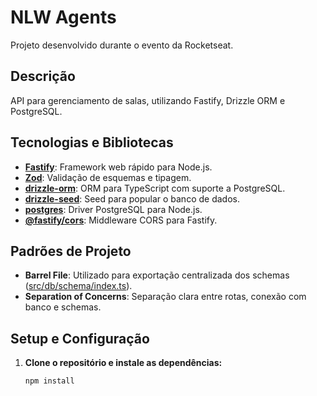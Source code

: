 # NLW Agents

Projeto desenvolvido durante o evento da Rocketseat.

## Descrição

API para gerenciamento de salas, utilizando Fastify, Drizzle ORM e PostgreSQL.

## Tecnologias e Bibliotecas

- **[Fastify](https://www.fastify.io/)**: Framework web rápido para Node.js.
- **[Zod](https://zod.dev/)**: Validação de esquemas e tipagem.
- **[drizzle-orm](https://orm.drizzle.team/)**: ORM para TypeScript com suporte a PostgreSQL.
- **[drizzle-seed](https://github.com/arthurfiorette/drizzle-seed)**: Seed para popular o banco de dados.
- **[postgres](https://github.com/porsager/postgres)**: Driver PostgreSQL para Node.js.
- **[@fastify/cors](https://github.com/fastify/fastify-cors)**: Middleware CORS para Fastify.

## Padrões de Projeto

- **Barrel File**: Utilizado para exportação centralizada dos schemas ([src/db/schema/index.ts](src/db/schema/index.ts)).
- **Separation of Concerns**: Separação clara entre rotas, conexão com banco e schemas.

## Setup e Configuração

1. **Clone o repositório e instale as dependências:**
   ```sh
   npm install